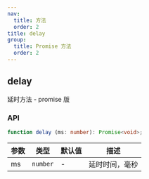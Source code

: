 ```yaml
---
nav:
  title: 方法
  order: 2
title: delay
group:
  title: Promise 方法
  order: 2
---
```


## delay

延时方法 - promise 版

<code src="./demo/test1.jsx"  ></code>

### API

```ts
function delay (ms: number): Promise<void>;
```

| 参数 | 类型     | 默认值 | 描述           |
| ---- | -------- | ------ | -------------- |
| ms   | `number` | -      | 延时时间，毫秒 |
